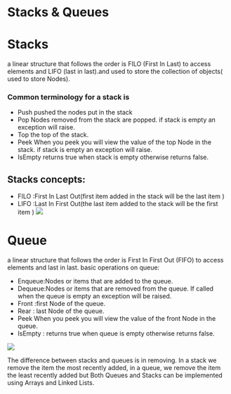# Stacks & Queues

# Stacks
 a linear structure that follows the order is FILO (First In Last) to access elements and LIFO (last in last).and used to store the collection of objects( used to store Nodes).

### Common terminology for a stack is

- Push
  pushed the nodes put in the stack 
- Pop 
 Nodes removed from the stack are popped. if stack is empty  an exception will  raise.
- Top 
 the top of the stack.
- Peek 
 When you peek you will view the value of the top Node in the stack. if stack is empty  an exception will  raise.
- IsEmpty 
 returns true when stack is empty otherwise returns false.

 ## Stacks concepts:

- FILO :First In Last Out(first item added in the stack will be the last item )
- LIFO :Last In First Out(the last item added to the stack will be the first item )
![](https://codefellows.github.io/common_curriculum/data_structures_and_algorithms/Code_401/class-10/resources/images/stack1.PNG)


# Queue

 a linear structure that follows the order is First In First Out (FIFO) to access elements and last in last.
  basic operations on queue: 
  - Enqueue:Nodes or items that are added to the queue.
  - Dequeue:Nodes or items that are removed from the queue. If called when the queue is empty an exception will be raised.
  - Front :first Node of the queue.
  - Rear : last Node of the queue.
  - Peek  When you peek you will view the value of the front Node in the queue.
  - IsEmpty :  returns true when queue is empty otherwise returns false.
  
 

![](https://codefellows.github.io/common_curriculum/data_structures_and_algorithms/Code_401/class-10/resources/images/Queue.PNG)


 The difference between stacks and queues is in removing.
  In a stack we remove the item the most recently added, in a queue, we remove the item the least recently added but Both Queues and Stacks can be implemented using Arrays and Linked Lists.
